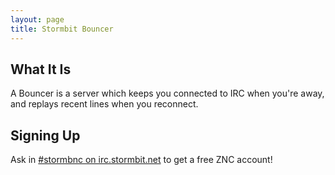 ```yaml
---
layout: page
title: Stormbit Bouncer
---
```


## What It Is
A Bouncer is a server which keeps you connected to IRC when you're away, and replays recent lines
when you reconnect.

## Signing Up
Ask in [#stormbnc on irc.stormbit.net](irc://irc.stormbit.net:6667/#stormbnc) to get a free ZNC
account!

<!-- TODO: build a sign up page and shit -->
